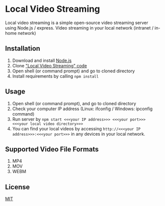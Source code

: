 # Local Video Streaming

Local video streaming is a simple open-source video streaming server using
Node.js / express. Video streaming in your local network (intranet / in-home
network)

## Installation

1. Download and install [Node.js](https://nodejs.org/en/)
2. Clone ["Local Video Streaming" code](https://github.com/rihwan/local_video_streaming)
3. Open shell (or command prompt) and go to cloned directory
4. Install requirements by calling ```npm install```

## Usage

1. Open shell (or command prompt), and go to cloned directory
2. Check your computer IP address (Linux: ifconfig / Windows: ipconfig command)
3. Run server by ```npm start <<<your IP address>>> <<<your port>>> <<<your local video directory>>>```
4. You can find your local videos by accessing ```http://<<<your IP address>>>:<<<your port>>>``` in any devices in your local network.

## Supported Video File Formats

1. MP4
2. MOV
3. WEBM

## License
[MIT](https://github.com/rihwan/local_video_streaming/blob/master/LICENSE)